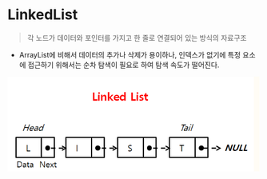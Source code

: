 # LinkedList

> 각 노드가 데이터와 포인터를 가지고 한 줄로 연결되어 있는 방식의 자료구조

- ArrayList에 비해서 데이터의 추가나 삭제가 용이하나, 인덱스가 없기에 특정 요소에 접근하기 위해서는 순차 탐색이 필요로 하여 탐색 속도가 떨어진다.

![링크드리스트](./LinkedList.png)